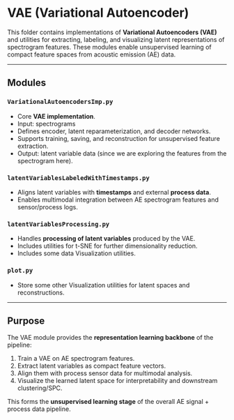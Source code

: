 # VAE (Variational Autoencoder)

This folder contains implementations of **Variational Autoencoders (VAE)** and utilities for extracting, labeling, and visualizing latent representations of spectrogram features. These modules enable unsupervised learning of compact feature spaces from acoustic emission (AE) data.

---

## Modules

### `VariationalAutoencodersImp.py`
- Core **VAE implementation**.
- Input: spectrograms
- Defines encoder, latent reparameterization, and decoder networks.  
- Supports training, saving, and reconstruction for unsupervised feature extraction.
- Output: latent variable data (since we are exploring the features from the spectrogram here).

### `latentVariablesLabeledWithTimestamps.py`
- Aligns latent variables with **timestamps** and external **process data**.  
- Enables multimodal integration between AE spectrogram features and sensor/process logs.

### `latentVariablesProcessing.py`
- Handles **processing of latent variables** produced by the VAE.  
- Includes utilities for t-SNE for further dimensionality reduction.
- Includes some data Visualization utilities.

### `plot.py`
- Store some other Visualization utilities for latent spaces and reconstructions.  

---

## Purpose
The VAE module provides the **representation learning backbone** of the pipeline:

1. Train a VAE on AE spectrogram features.  
2. Extract latent variables as compact feature vectors.  
3. Align them with process sensor data for multimodal analysis.  
4. Visualize the learned latent space for interpretability and downstream clustering/SPC.

This forms the **unsupervised learning stage** of the overall AE signal + process data pipeline.

